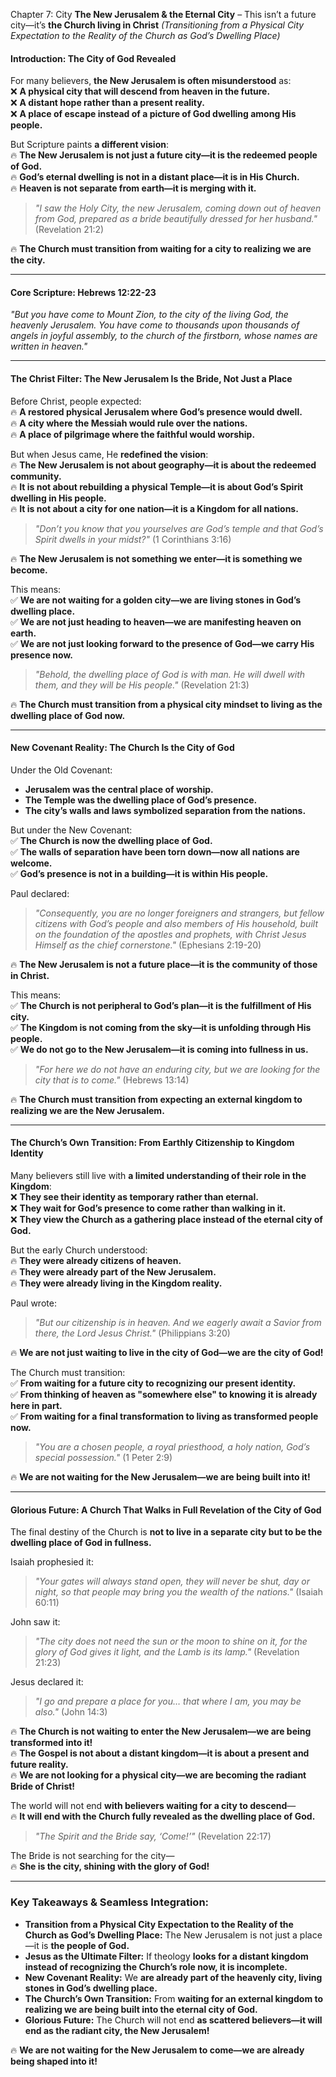 Chapter 7: City
**The New Jerusalem & the Eternal City** – This isn’t a future city—it’s **the Church living in Christ**
_(Transitioning from a Physical City Expectation to the Reality of the Church as God’s Dwelling Place)_

#### **Introduction: The City of God Revealed**

For many believers, **the New Jerusalem is often misunderstood** as:  
❌ **A physical city that will descend from heaven in the future.**  
❌ **A distant hope rather than a present reality.**  
❌ **A place of escape instead of a picture of God dwelling among His people.**

But Scripture paints **a different vision**:  
🔥 **The New Jerusalem is not just a future city—it is the redeemed people of God.**  
🔥 **God’s eternal dwelling is not in a distant place—it is in His Church.**  
🔥 **Heaven is not separate from earth—it is merging with it.**

> _"I saw the Holy City, the new Jerusalem, coming down out of heaven from God, prepared as a bride beautifully dressed for her husband."_ (Revelation 21:2)

🔥 **The Church must transition from waiting for a city to realizing we are the city.**

---

#### **Core Scripture: Hebrews 12:22-23**

_"But you have come to Mount Zion, to the city of the living God, the heavenly Jerusalem. You have come to thousands upon thousands of angels in joyful assembly, to the church of the firstborn, whose names are written in heaven."_

---

#### **The Christ Filter: The New Jerusalem Is the Bride, Not Just a Place**

Before Christ, people expected:  
🔥 **A restored physical Jerusalem where God’s presence would dwell.**  
🔥 **A city where the Messiah would rule over the nations.**  
🔥 **A place of pilgrimage where the faithful would worship.**

But when Jesus came, He **redefined the vision**:  
🔥 **The New Jerusalem is not about geography—it is about the redeemed community.**  
🔥 **It is not about rebuilding a physical Temple—it is about God’s Spirit dwelling in His people.**  
🔥 **It is not about a city for one nation—it is a Kingdom for all nations.**

> _"Don’t you know that you yourselves are God’s temple and that God’s Spirit dwells in your midst?"_ (1 Corinthians 3:16)

🔥 **The New Jerusalem is not something we enter—it is something we become.**

This means:  
✅ **We are not waiting for a golden city—we are living stones in God’s dwelling place.**  
✅ **We are not just heading to heaven—we are manifesting heaven on earth.**  
✅ **We are not just looking forward to the presence of God—we carry His presence now.**

> _"Behold, the dwelling place of God is with man. He will dwell with them, and they will be His people."_ (Revelation 21:3)

🔥 **The Church must transition from a physical city mindset to living as the dwelling place of God now.**

---

#### **New Covenant Reality: The Church Is the City of God**

Under the Old Covenant:

- **Jerusalem was the central place of worship.**
- **The Temple was the dwelling place of God’s presence.**
- **The city’s walls and laws symbolized separation from the nations.**

But under the New Covenant:  
✅ **The Church is now the dwelling place of God.**  
✅ **The walls of separation have been torn down—now all nations are welcome.**  
✅ **God’s presence is not in a building—it is within His people.**

Paul declared:

> _"Consequently, you are no longer foreigners and strangers, but fellow citizens with God’s people and also members of His household, built on the foundation of the apostles and prophets, with Christ Jesus Himself as the chief cornerstone."_ (Ephesians 2:19-20)

🔥 **The New Jerusalem is not a future place—it is the community of those in Christ.**

This means:  
✅ **The Church is not peripheral to God’s plan—it is the fulfillment of His city.**  
✅ **The Kingdom is not coming from the sky—it is unfolding through His people.**  
✅ **We do not go to the New Jerusalem—it is coming into fullness in us.**

> _"For here we do not have an enduring city, but we are looking for the city that is to come."_ (Hebrews 13:14)

🔥 **The Church must transition from expecting an external kingdom to realizing we are the New Jerusalem.**

---

#### **The Church’s Own Transition: From Earthly Citizenship to Kingdom Identity**

Many believers still live with **a limited understanding of their role in the Kingdom**:  
❌ **They see their identity as temporary rather than eternal.**  
❌ **They wait for God’s presence to come rather than walking in it.**  
❌ **They view the Church as a gathering place instead of the eternal city of God.**

But the early Church understood:  
🔥 **They were already citizens of heaven.**  
🔥 **They were already part of the New Jerusalem.**  
🔥 **They were already living in the Kingdom reality.**

Paul wrote:

> _"But our citizenship is in heaven. And we eagerly await a Savior from there, the Lord Jesus Christ."_ (Philippians 3:20)

🔥 **We are not just waiting to live in the city of God—we are the city of God!**

The Church must transition:  
✅ **From waiting for a future city to recognizing our present identity.**  
✅ **From thinking of heaven as "somewhere else" to knowing it is already here in part.**  
✅ **From waiting for a final transformation to living as transformed people now.**

> _"You are a chosen people, a royal priesthood, a holy nation, God’s special possession."_ (1 Peter 2:9)

🔥 **We are not waiting for the New Jerusalem—we are being built into it!**

---

#### **Glorious Future: A Church That Walks in Full Revelation of the City of God**

The final destiny of the Church is **not to live in a separate city but to be the dwelling place of God in fullness.**

Isaiah prophesied it:

> _"Your gates will always stand open, they will never be shut, day or night, so that people may bring you the wealth of the nations."_ (Isaiah 60:11)

John saw it:

> _"The city does not need the sun or the moon to shine on it, for the glory of God gives it light, and the Lamb is its lamp."_ (Revelation 21:23)

Jesus declared it:

> _"I go and prepare a place for you… that where I am, you may be also."_ (John 14:3)

🔥 **The Church is not waiting to enter the New Jerusalem—we are being transformed into it!**  
🔥 **The Gospel is not about a distant kingdom—it is about a present and future reality.**  
🔥 **We are not looking for a physical city—we are becoming the radiant Bride of Christ!**

The world will not end **with believers waiting for a city to descend**—  
🔥 **It will end with the Church fully revealed as the dwelling place of God.**

> _"The Spirit and the Bride say, ‘Come!’"_ (Revelation 22:17)

The Bride is not searching for the city—  
🔥 **She is the city, shining with the glory of God!**

---

### **Key Takeaways & Seamless Integration:**

- **Transition from a Physical City Expectation to the Reality of the Church as God’s Dwelling Place:** The New Jerusalem is not just a place—it is **the people of God.**
- **Jesus as the Ultimate Filter:** If theology **looks for a distant kingdom instead of recognizing the Church’s role now, it is incomplete.**
- **New Covenant Reality:** We **are already part of the heavenly city, living stones in God’s dwelling place.**
- **The Church’s Own Transition:** From **waiting for an external kingdom to realizing we are being built into the eternal city of God.**
- **Glorious Future:** The Church will not end **as scattered believers—it will end as the radiant city, the New Jerusalem!**

🔥 **We are not waiting for the New Jerusalem to come—we are already being shaped into it!**